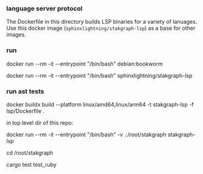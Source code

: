 ### language server protocol

The Dockerfile in this directory builds LSP binaries for a variety of lanuages. Use this docker image (`sphinxlightning/stakgraph-lsp`) as a base for other images.

### run

docker run --rm -it --entrypoint "/bin/bash" debian:bookworm

docker run --rm -it --entrypoint "/bin/bash" sphinxlightning/stakgraph-lsp

### run ast tests

docker buildx build --platform linux/amd64,linux/arm64 -t stakgraph-lsp -f lsp/Dockerfile .

in top level dir of this repo:

docker run --rm -it --entrypoint "/bin/bash" -v .:/root/stakgraph stakgraph-lsp

cd /root/stakgraph

cargo test test_ruby
